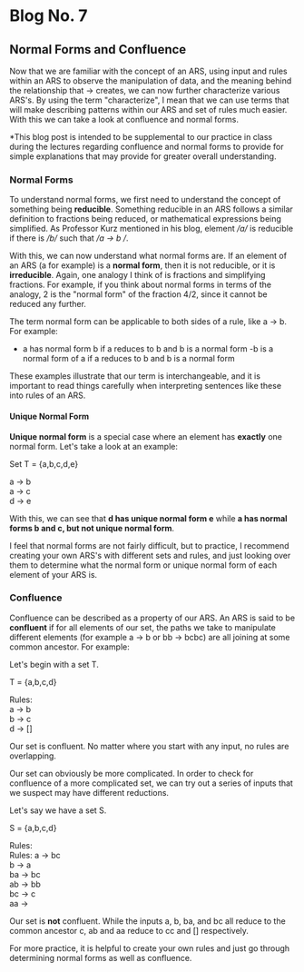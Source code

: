 # Blog No. 7
## Normal Forms and Confluence

Now that we are familiar with the concept of an ARS, using input and rules within an ARS to observe the manipulation of data, and the meaning behind the relationship that -> creates, we can now further characterize various ARS's. By using the term "characterize", I mean that we can use terms that will make describing patterns within our ARS and set of rules much easier. With this we can take a look at confluence and normal forms.

*This blog post is intended to be supplemental to our practice in class during the lectures regarding confluence and normal forms to provide for simple explanations that may provide for greater overall understanding.

### Normal Forms

To understand normal forms, we first need to understand the concept of something being **reducible**. Something reducible in an ARS follows a similar definition to fractions being reduced, or mathematical expressions being simplified. As Professor Kurz mentioned in his blog, element */a/* is reducible if there is */b/* such that */a -> b /*.

With this, we can now understand what normal forms are. If an element of an ARS (a for example) is a **normal form**, then it is not reducible, or it is **irreducible**. Again, one analogy I think of is fractions and simplifying fractions. For example, if you think about normal forms in terms of the analogy, 2 is the "normal form" of the fraction 4/2, since it cannot be reduced any further.

The term normal form can be applicable to both sides of a rule, like a -> b. For example:

- a has normal form b if a reduces to b and b is a normal form
-b is a normal form of a if a reduces to b and b is a normal form

These examples illustrate that our term is interchangeable, and it is important to read things carefully when interpreting sentences like these into rules of an ARS.

#### Unique Normal Form

**Unique normal form** is a special case where an element has **exactly** one normal form. Let's take a look at an example:

Set T = {a,b,c,d,e}

a -> b <br/>
a -> c <br/>
d -> e <br/>

With this, we can see that **d has unique normal form e** while **a has normal forms b and c, but not unique normal form**.

I feel that normal forms are not fairly difficult, but to practice, I recommend creating your own ARS's with different sets and rules, and just looking over them to determine what the normal form or unique normal form of each element of your ARS is.

### Confluence
Confluence can be described as a property of our ARS. An ARS is said to be **confluent** if for all elements of our set, the paths we take to manipulate different elements (for example a -> b or bb -> bcbc) are all joining at some common ancestor. For example:

Let's begin with a set T.

T = {a,b,c,d}

Rules: <br/>
a -> b <br/>
b -> c <br/>
d -> [] <br/>

Our set is confluent. No matter where you start with any input, no rules are overlapping. 

Our set can obviously be more complicated. In order to check for confluence of a more complicated set, we can try out a series of inputs that we suspect may have different reductions.

Let's say we have a set S.

S = {a,b,c,d}

Rules: <br/>
Rules:
a -> bc <br/>
b -> a <br/>
ba -> bc <br/>
ab -> bb <br/>
bc -> c <br/>
aa -> <br/>

Our set is **not** confluent. While the inputs a, b, ba, and bc all reduce to the common ancestor c, ab and aa reduce to cc and [] respectively.

For more practice, it is helpful to create your own rules and just go through determining normal forms as well as confluence.
